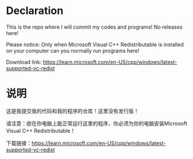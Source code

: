 # Declaration
This is the repo where I will commit my codes and programs! No releases here!

Please notice: Only when Microsoft Visual C++ Redistributable is installed on your computer can you normally run programs here!

Download link: https://learn.microsoft.com/en-US/cpp/windows/latest-supported-vc-redist

# 说明
这是我提交我的代码和我的程序的仓库！这里没有发行版！

请注意：欲在你电脑上能正常运行这里的程序，你必须为你的电脑安装Microsoft Visual C++ Redistributable！

下载链接：https://learn.microsoft.com/en-US/cpp/windows/latest-supported-vc-redist
